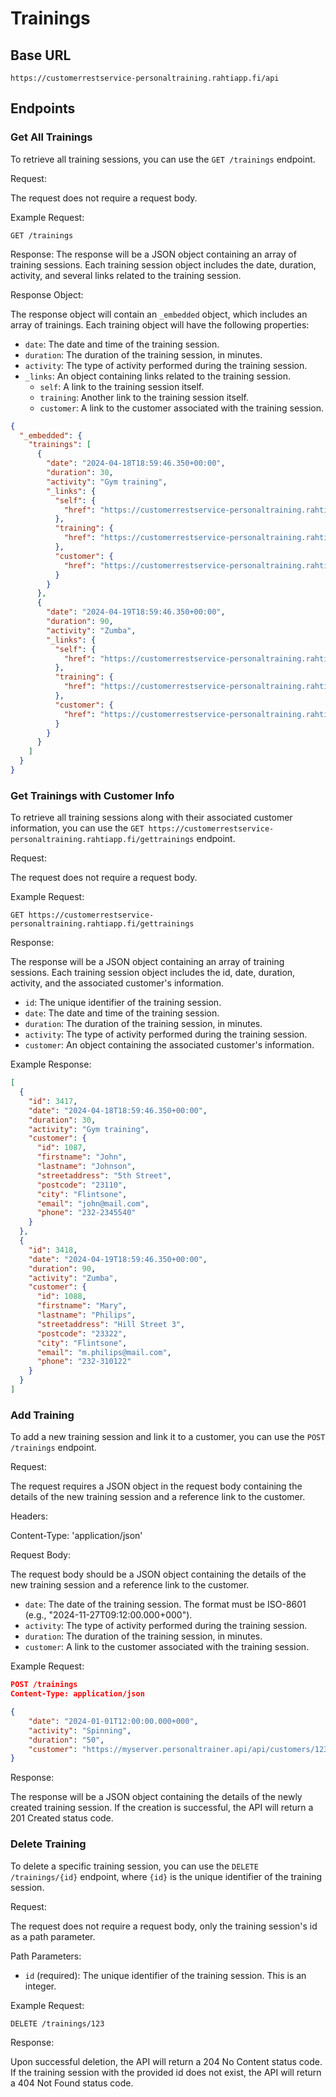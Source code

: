 
# Trainings 

## Base URL
```
https://customerrestservice-personaltraining.rahtiapp.fi/api
```
## Endpoints

### Get All Trainings
To retrieve all training sessions, you can use the `GET /trainings` endpoint.

Request:

The request does not require a request body.

Example Request:
```
GET /trainings
```

Response:
The response will be a JSON object containing an array of training sessions. Each training session object includes the date, duration, activity, and several links related to the training session.

Response Object:

The response object will contain an `_embedded` object, which includes an array of trainings. Each training object will have the following properties:

- `date`: The date and time of the training session.
- `duration`: The duration of the training session, in minutes.
- `activity`: The type of activity performed during the training session.
- `_links`: An object containing links related to the training session.
    - `self`: A link to the training session itself.
    - `training`: Another link to the training session itself.
    - `customer`: A link to the customer associated with the training session.

```json
{
  "_embedded": {
    "trainings": [
      {
        "date": "2024-04-18T18:59:46.350+00:00",
        "duration": 30,
        "activity": "Gym training",
        "_links": {
          "self": {
            "href": "https://customerrestservice-personaltraining.rahtiapp.fi/api/trainings/3417"
          },
          "training": {
            "href": "https://customerrestservice-personaltraining.rahtiapp.fi/api/trainings/3417"
          },
          "customer": {
            "href": "https://customerrestservice-personaltraining.rahtiapp.fi/api/trainings/3417/customer"
          }
        }
      },
      {
        "date": "2024-04-19T18:59:46.350+00:00",
        "duration": 90,
        "activity": "Zumba",
        "_links": {
          "self": {
            "href": "https://customerrestservice-personaltraining.rahtiapp.fi/api/trainings/3418"
          },
          "training": {
            "href": "https://customerrestservice-personaltraining.rahtiapp.fi/api/trainings/3418"
          },
          "customer": {
            "href": "https://customerrestservice-personaltraining.rahtiapp.fi/api/trainings/3418/customer"
          }
        }
      }
    ]
  }
}
```
### Get Trainings with Customer Info
To retrieve all training sessions along with their associated customer information, you can use the `GET https://customerrestservice-personaltraining.rahtiapp.fi/gettrainings` endpoint.

Request:

The request does not require a request body.

Example Request:
```
GET https://customerrestservice-personaltraining.rahtiapp.fi/gettrainings
```
Response: 

The response will be a JSON object containing an array of training sessions. Each training session object includes the id, date, duration, activity, and the associated customer's information.

- `id`:  The unique identifier of the training session.
- `date`: The date and time of the training session.
- `duration`: The duration of the training session, in minutes.
- `activity`: The type of activity performed during the training session.
- `customer`: An object containing the associated customer's information.

Example Response:
```json
[
  {
    "id": 3417,
    "date": "2024-04-18T18:59:46.350+00:00",
    "duration": 30,
    "activity": "Gym training",
    "customer": {
      "id": 1087,
      "firstname": "John",
      "lastname": "Johnson",
      "streetaddress": "5th Street",
      "postcode": "23110",
      "city": "Flintsone",
      "email": "john@mail.com",
      "phone": "232-2345540"
    }
  },
  {
    "id": 3418,
    "date": "2024-04-19T18:59:46.350+00:00",
    "duration": 90,
    "activity": "Zumba",
    "customer": {
      "id": 1088,
      "firstname": "Mary",
      "lastname": "Philips",
      "streetaddress": "Hill Street 3",
      "postcode": "23322",
      "city": "Flintsone",
      "email": "m.philips@mail.com",
      "phone": "232-310122"
    }
  }
]
```


### Add Training
To add a new training session and link it to a customer, you can use the `POST /trainings` endpoint.

Request:

The request requires a JSON object in the request body containing the details of the new training session and a reference link to the customer.

Headers:

Content-Type: 'application/json'

Request Body:

The request body should be a JSON object containing the details of the new training session and a reference link to the customer.

- `date`: The date of the training session. The format must be ISO-8601 (e.g., "2024-11-27T09:12:00.000+000").
- `activity`: The type of activity performed during the training session.
- `duration`: The duration of the training session, in minutes.
- `customer`: A link to the customer associated with the training session.

Example Request:
```json
POST /trainings
Content-Type: application/json

{
    "date": "2024-01-01T12:00:00.000+000",
    "activity": "Spinning",
    "duration": "50",
    "customer": "https://myserver.personaltrainer.api/api/customers/123"
}
```

Response:

The response will be a JSON object containing the details of the newly created training session. If the creation is successful, the API will return a 201 Created status code.

### Delete Training
To delete a specific training session, you can use the `DELETE /trainings/{id}` endpoint, where `{id}` is the unique identifier of the training session.

Request:

The request does not require a request body, only the training session's id as a path parameter.

Path Parameters:

- `id` (required): The unique identifier of the training session. This is an integer.

Example Request:
```
DELETE /trainings/123
```

Response:

Upon successful deletion, the API will return a 204 No Content status code. If the training session with the provided id does not exist, the API will return a 404 Not Found status code.
